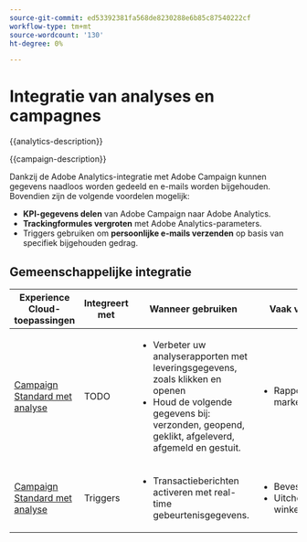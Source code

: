 ```yaml
---
source-git-commit: ed53392381fa568de8230288e6b85c87540222cf
workflow-type: tm+mt
source-wordcount: '130'
ht-degree: 0%

---
```



# Integratie van analyses en campagnes

{{analytics-description}}

{{campaign-description}}

Dankzij de Adobe Analytics-integratie met Adobe Campaign kunnen gegevens naadloos worden gedeeld en e-mails worden bijgehouden. Bovendien zijn de volgende voordelen mogelijk:

+ **KPI-gegevens delen** van Adobe Campaign naar Adobe Analytics.
+ **Trackingformules vergroten** met Adobe Analytics-parameters.
+ Triggers gebruiken om **persoonlijke e-mails verzenden** op basis van specifiek bijgehouden gedrag.

## Gemeenschappelijke integratie

<table>
    <thead>
        <tr>
            <th>Experience Cloud-toepassingen</th>
            <th>Integreert met</th>
            <th>Wanneer gebruiken</th>
            <th>Vaak voorkomende gevallen</th>
        </tr>
    </thead>
    <tbody>
        <tr>
            <td><a href="https://experienceleague.adobe.com/docs/campaign-standard-learn/tutorials/integrations/track-the-success-of-your-deliveries-in-analytics.html" target="_blank" rel="noreferrer">Campaign Standard met analyse</a></td>
            <td>TODO</td>
            <td>
                <ul>
                    <li>Verbeter uw analyserapporten met leveringsgegevens, zoals klikken en openen</li>
                    <li>Houd de volgende gegevens bij: verzonden, geopend, geklikt, afgeleverd, afgemeld en gestuit.</li>                    
                </ul>
            </td>
            <td>
              <ul>
                <li>Rapport over marketingcampagnegegevens.</li>
              </ul>
            </td>
        </tr>
        <tr>
            <td><a href="https://experienceleague.adobe.com/docs/campaign-standard-learn/tutorials/integrations/triggers/using-triggers-for-transactional-messaging-overview.html" target="_blank" rel="noreferrer">Campaign Standard met analyse</a></td>
            <td>Triggers</li>
            <td>
                <ul>
                    <li>Transactieberichten activeren met real-time gebeurtenisgegevens.</li>
                </ul>
            </td>
            <td>
              <ul>
                <li>Bevestiging van registratie.</li>
                <li>Uitchecken van winkelwagentjes.</li>
              </ul>
            </td>
        </tr>              
    </tbody>          
</table>
